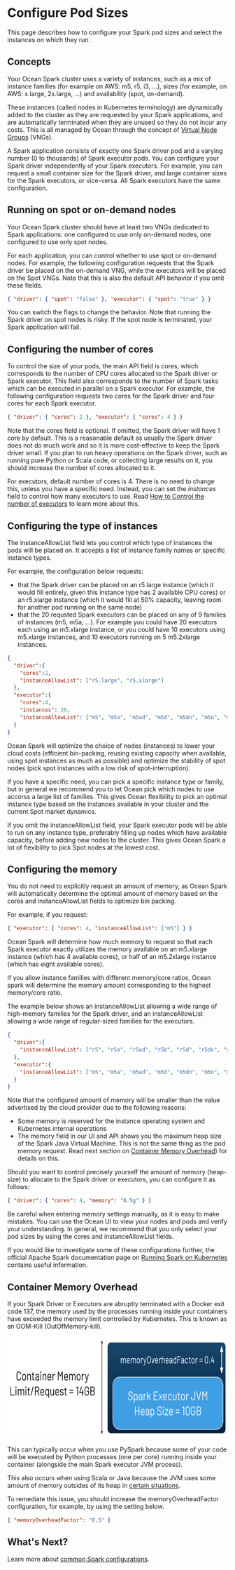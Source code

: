 # Configure Pod Sizes

This page describes how to configure your Spark pod sizes and select the instances on which they run.

## Concepts

Your Ocean Spark cluster uses a variety of instances, such as a mix of instance families (for example on AWS: m5, r5, i3, …), sizes (for example, on AWS: x.large, 2x.large, …) and availability (spot, on-demand).

These instances (called nodes in Kubernetes terminology) are dynamically added to the cluster as they are requested by your Spark applications, and are automatically terminated when they are unused so they do not incur any costs. This is all managed by Ocean through the concept of [Virtual Node Groups](ocean/features/launch-specifications) (VNGs).

A Spark application consists of exactly one Spark driver pod and a varying number (0 to thousands) of Spark executor pods. You can configure your Spark driver independently of your Spark executors. For example, you can request a small container size for the Spark driver, and large container sizes for the Spark executors, or vice-versa. All Spark executors have the same configuration.

## Running on spot or on-demand nodes

Your Ocean Spark cluster should have at least two VNGs dedicated to Spark applications: one configured to use only on-demand nodes, one configured to use only spot nodes.

For each application, you can control whether to use spot or on-demand nodes. For example, the following configuration requests that the Spark driver be placed on the on-demand VNG, while the executors will be placed on the Spot VNGs. Note that this is also the default API behavior if you omit these fields.

```json
{ "driver": { "spot": "false" }, "executor": { "spot": "true" } }
```

You can switch the flags to change the behavior. Note that running the Spark driver on spot nodes is risky. If the spot node is terminated, your Spark application will fail.

## Configuring the number of cores

To control the size of your pods, the main API field is cores, which corresponds to the number of CPU cores allocated to the Spark driver or Spark executor. This field also corresponds to the number of Spark tasks which can be executed in parallel on a Spark executor.
For example, the following configuration requests two cores for the Spark driver and four cores for each Spark executor.

```json
{ "driver": { "cores": 2 }, "executor": { "cores": 4 } }
```

Note that the cores field is optional. If omitted, the Spark driver will have 1 core by default. This is a reasonable default as usually the Spark driver does not do much work and so it is more cost-effective to keep the Spark driver small. If you plan to run heavy operations on the Spark driver, such as running pure Python or Scala code, or collecting large results on it, you should increase the number of cores allocated to it.

For executors, default number of cores is 4. There is no need to change this, unless you have a specific need. Instead, you can set the *instances* field to control how many executors to use. Read [How to Control the number of executors](ocean-spark/configure-spark-apps/common-spark-configs?id=control-the-number-of-executors) to learn more about this.

## Configuring the type of instances

The instanceAllowList field lets you control which type of instances the pods will be placed on. It accepts a list of instance family names or specific instance types.

For example, the configuration below requests:
* that the Spark driver can be placed on an r5.large instance (which it would fill entirely, given this instance type has 2 available CPU cores) or an r5.xlarge instance (which it would fill at 50% capacity, leaving room for another pod running on the same node)
* that the 20 requsted Spark executors can be placed on any of 9 families of instances (m5, m5a, ...). For example you could have 20 executors each using an m5.xlarge instance, or you could have 10 executors using m5.xlarge instances, and 10 executors running on 5 m5.2xlarge instances. 

```json
{
  "driver":{
    "cores":2,
    "instanceAllowList": ["r5.large", "r5.xlarge"]
  },
  "executor":{
    "cores":4,
    "instances": 20,
    "instanceAllowList": ["m5", "m5a", "m5ad", "m5d", "m5dn", "m5n", "m5zn", "m6a", "m6i"]
  }
}
```

Ocean Spark will optimize the choice of nodes (instances) to lower your cloud costs (efficient bin-packing, reusing existing capacity when available, using spot instances as much as possible) and optimize the stability of spot nodes (pick spot instances with a low risk of spot-interruption).

If you have a specific need, you can pick a specific instance type or family, but in general we recommend you to let Ocean pick which nodes to use accorss a large list of families. This gives Ocean flexibility to pick an optimal instance type based on the instances available in your cluster and the current Spot market dynamics.

If you omit the instanceAllowList field, your Spark executor pods will be able to run on any instance type, preferably filling up nodes which have available capacity, before adding new nodes to the cluster. This gives Ocean Spark a lot of flexibility to pick Spot nodes at the lowest cost. 

## Configuring the memory

You do not need to explicitly request an amount of memory, as Ocean Spark will automatically determine the optimal amount of memory based on the cores and instanceAllowList fields to optimize bin packing.

For example, if you request:

```json
{ "executor": { "cores": 4, "instanceAllowList": ["m5"] } }
```

Ocean Spark will determine how much memory to request so that each Spark executor exactly utilizes the memory available on an m5.xlarge instance (which has 4 available cores), or half of an m5.2xlarge instance (which has eight available cores). 

If you allow instance families with different memory/core ratios, Ocean spark will determine the memory amount corresponding to the highest memory/core ratio.

The example below shows an instanceAllowList allowing a wide range of high-memory families for the Spark driver, and an instanceAllowList allowing a wide range of regular-sized families for the executors.

```json
{
  "driver":{
    "instanceAllowList": ["r5", "r5a", "r5ad", "r5b", "r5d", "r5dn", "r5n", "r6i", "i3" ]
  },
  "executor":{
    "instanceAllowList": ["m5", "m5a", "m5ad", "m5d", "m5dn", "m5n", "m5zn", "m6a", "m6i"]
  }
}
```

Note that the configured amount of memory will be smaller than the value advertised by the cloud provider due to the following reasons: 
* Some memory is reserved for the instance operating system and Kubernetes internal operations
* The memory field in our UI and API shows you the maximum heap size of the Spark Java Virtual Machine. This is not the same thing as the pod memory request. Read next section on [Container Memory Overhead](ocean-spark/configure-spark-apps/memory-&-cores?id=container-memory-overhead)) for details on this.

Should you want to control precisely yourself the amount of memory (heap-size) to allocate to the Spark driver or executors, you can configure it as follows:

```json
{ "driver": { "cores": 4, "memory": "8.5g" } }
```

Be careful when entering memory settings manually, as it is easy to make mistakes. You can use the Ocean UI to view your nodes and pods and verify your understanding. In general, we recommend that you only select your pod sizes by using the cores and instanceAllowList fields.

If you would like to investigate some of these configurations further, the official Apache Spark documentation page on [Running Spark on Kubernetes](https://spark.apache.org/docs/latest/running-on-kubernetes.html) contains useful information.

## Container Memory Overhead

If your Spark Driver or Executors are abruptly terminated with a Docker exit code 137, the memory used by the processes running inside your containers have exceeded the memory limit controlled by Kubernetes. This is known as an OOM-Kill (OutOfMemory-kill).

<img src="/ocean-spark/_media/configure-spark-apps-memory-&-cores-01.png" width="612" height="233" />

This can typically occur when you use PySpark because some of your code will be executed by Python processes (one per core) running inside your container (alongside the main Spark executor JVM process).

This also occurs when using Scala or Java because the JVM uses some amount of memory outsides of its heap in [certain situations](https://plumbr.io/blog/memory-leaks/why-does-my-java-process-consume-more-memory-than-xmx).

To remediate this issue, you should increase the memoryOverheadFactor configuration, for example, by using the setting below.

```json
{ "memoryOverheadFactor": "0.5" }
```

## What's Next?

Learn more about [common Spark configurations](ocean-spark/configure-spark-apps/common-spark-configs).
